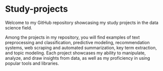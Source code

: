 # Study-projects

Welcome to my GitHub repository showcasing my study projects in the data science field.

Among the projects in my repository, you will find examples of text preprocessing and classification, predictive modeling, recommendation systems, web scraping and automated summarization, key term extraction, and topic modeling. Each project showcases my ability to manipulate, analyze, and draw insights from data, as well as my proficiency in using popular tools and libraries.
